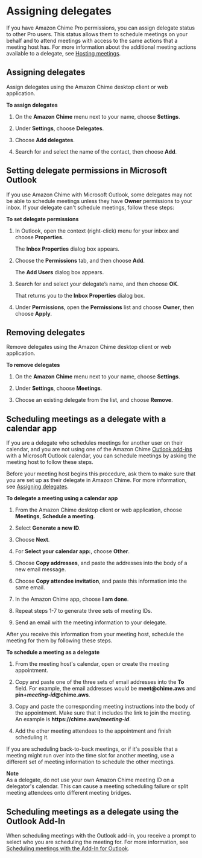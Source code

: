 # Assigning delegates<a name="delegates"></a>

If you have Amazon Chime Pro permissions, you can assign delegate status to other Pro users\. This status allows them to schedule meetings on your behalf and to attend meetings with access to the same actions that a meeting host has\. For more information about the additional meeting actions available to a delegate, see [Hosting meetings](chime-organizer-call-controls.md)\.

## Assigning delegates<a name="assign-delegates"></a>

Assign delegates using the Amazon Chime desktop client or web application\.

**To assign delegates**

1. On the **Amazon Chime** menu next to your name, choose **Settings**\.

1. Under **Settings**, choose **Delegates**\.

1. Choose **Add delegates**\.

1. Search for and select the name of the contact, then choose **Add**\.

## Setting delegate permissions in Microsoft Outlook<a name="set-delegate-permissions-outlook"></a>

If you use Amazon Chime with Microsoft Outlook, some delegates may not be able to schedule meetings unless they have **Owner** permissions to your inbox\. If your delegate can't schedule meetings, follow these steps:

**To set delegate permissions**

1. In Outlook, open the context \(right\-click\) menu for your inbox and choose **Properties**\.

   The **Inbox Properties** dialog box appears\.

1. Choose the **Permissions** tab, and then choose **Add**\.

   The **Add Users** dialog box appears\. 

1. Search for and select your delegate’s name, and then choose **OK**\.

   That returns you to the **Inbox Properties** dialog box\.

1. Under **Permissions**, open the **Permissions** list and choose **Owner**, then choose **Apply**\. 

## Removing delegates<a name="remove-delegates"></a>

Remove delegates using the Amazon Chime desktop client or web application\.

**To remove delegates**

1. On the **Amazon Chime** menu next to your name, choose **Settings**\.

1. Under **Settings**, choose **Meetings**\.

1. Choose an existing delegate from the list, and choose **Remove**\.

## Scheduling meetings as a delegate with a calendar app<a name="delegate-calendar"></a>

If you are a delegate who schedules meetings for another user on their calendar, and you are not using one of the Amazon Chime [Outlook add\-ins](chime-scheduling-outlook.md) with a Microsoft Outlook calendar, you can schedule meetings by asking the meeting host to follow these steps\.

Before your meeting host begins this procedure, ask them to make sure that you are set up as their delegate in Amazon Chime\. For more information, see [Assigning delegates](#assign-delegates)\.

**To delegate a meeting using a calendar app**

1. From the Amazon Chime desktop client or web application, choose **Meetings**, **Schedule a meeting**\.

1. Select **Generate a new ID**\.

1. Choose **Next**\.

1. For **Select your calendar app:**, choose **Other**\.

1. Choose **Copy addresses**, and paste the addresses into the body of a new email message\.

1. Choose **Copy attendee invitation**, and paste this information into the same email\.

1. In the Amazon Chime app, choose **I am done**\.

1. Repeat steps 1\-7 to generate three sets of meeting IDs\.

1. Send an email with the meeting information to your delegate\.

After you receive this information from your meeting host, schedule the meeting for them by following these steps\.

**To schedule a meeting as a delegate**

1. From the meeting host's calendar, open or create the meeting appointment\.

1. Copy and paste one of the three sets of email addresses into the **To** field\. For example, the email addresses would be **meet@chime\.aws** and **pin\+*meeting\-id*@chime\.aws**\.

1. Copy and paste the corresponding meeting instructions into the body of the appointment\. Make sure that it includes the link to join the meeting\. An example is **https://chime\.aws/*meeting\-id***\.

1. Add the other meeting attendees to the appointment and finish scheduling it\.

If you are scheduling back\-to\-back meetings, or if it's possible that a meeting might run over into the time slot for another meeting, use a different set of meeting information to schedule the other meetings\.

**Note**  
As a delegate, do not use your own Amazon Chime meeting ID on a delegator's calendar\. This can cause a meeting scheduling failure or split meeting attendees onto different meeting bridges\.

## Scheduling meetings as a delegate using the Outlook Add\-In<a name="delegate-outlook"></a>

When scheduling meetings with the Outlook add\-in, you receive a prompt to select who you are scheduling the meeting for\. For more information, see [Scheduling meetings with the Add\-In for Outlook](chime-scheduling-outlook.md)\.